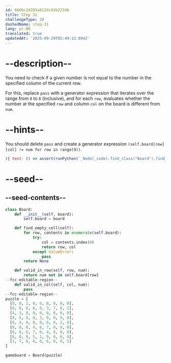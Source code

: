 ```yaml
---
id: 6606c2d203a8124c83b2234b
title: Step 31
challengeType: 20
dashedName: step-31
lang: pt-BR
translated: true
updatedAt: '2025-09-29T05:49:13.094Z'
---
```


# --description--

You need to check if a given number is not equal to the number in the specified column of the current row.

For this, replace `pass` with a generator expression that iterates over the range from `0` to `8` (inclusive), and for each `row`, evaluates whether the number at the specified `row` and column `col` on the board is different from `num`.

# --hints--

You should delete `pass` and create a generator expression `(self.board[row][col] != num for row in range(9))`.

```js
({ test: () => assert(runPython(`_Node(_code).find_class("Board").find_function("valid_in_col").find_body().is_equivalent("(self.board[row][col] != num for row in range(9))")`)) })
```

# --seed--

## --seed-contents--

```py
class Board:
    def __init__(self, board):
        self.board = board

    def find_empty_cell(self):
        for row, contents in enumerate(self.board):
            try:
                col = contents.index(0)
                return row, col
            except ValueError:
                pass
        return None

    def valid_in_row(self, row, num):
        return num not in self.board[row]
--fcc-editable-region--
    def valid_in_col(self, col, num):
        pass
--fcc-editable-region--
puzzle = [
  [0, 0, 2, 0, 0, 8, 0, 0, 0],
  [0, 0, 0, 0, 0, 3, 7, 6, 2],
  [4, 3, 0, 0, 0, 0, 8, 0, 0],
  [0, 5, 0, 0, 3, 0, 0, 9, 0],
  [0, 4, 0, 0, 0, 0, 0, 2, 6],
  [0, 0, 0, 4, 6, 7, 0, 0, 0],
  [0, 8, 6, 7, 0, 4, 0, 0, 0],
  [0, 0, 0, 5, 1, 9, 0, 0, 8],
  [1, 7, 0, 0, 0, 6, 0, 0, 5]
]

gameboard = Board(puzzle)
```
